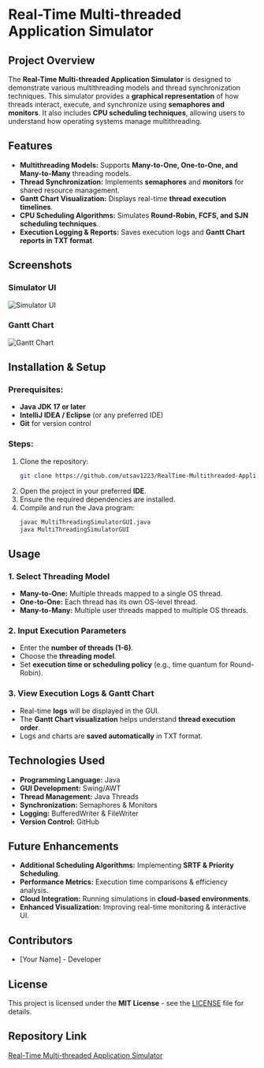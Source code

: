 # Real-Time Multi-threaded Application Simulator

## Project Overview
The **Real-Time Multi-threaded Application Simulator** is designed to demonstrate various multithreading models and thread synchronization techniques. This simulator provides a **graphical representation** of how threads interact, execute, and synchronize using **semaphores and monitors**. It also includes **CPU scheduling techniques**, allowing users to understand how operating systems manage multithreading.

## Features
- **Multithreading Models:** Supports **Many-to-One, One-to-One, and Many-to-Many** threading models.
- **Thread Synchronization:** Implements **semaphores** and **monitors** for shared resource management.
- **Gantt Chart Visualization:** Displays real-time **thread execution timelines**.
- **CPU Scheduling Algorithms:** Simulates **Round-Robin, FCFS, and SJN scheduling techniques**.
- **Execution Logging & Reports:** Saves execution logs and **Gantt Chart reports in TXT format**.

## Screenshots

### Simulator UI
![Simulator UI](screenshots/simulator_ui.png)

### Gantt Chart
![Gantt Chart](screenshots/gantt_chart.png)

## Installation & Setup

### Prerequisites:
- **Java JDK 17 or later**
- **IntelliJ IDEA / Eclipse** (or any preferred IDE)
- **Git** for version control

### Steps:
1. Clone the repository:
   ```sh
   git clone https://github.com/utsav1223/RealTime-Multithreaded-Application--Simulator.git
   ```
2. Open the project in your preferred **IDE**.
3. Ensure the required dependencies are installed.
4. Compile and run the Java program:
   ```sh
   javac MultiThreadingSimulatorGUI.java
   java MultiThreadingSimulatorGUI
   ```

## Usage

### 1. Select Threading Model
- **Many-to-One:** Multiple threads mapped to a single OS thread.
- **One-to-One:** Each thread has its own OS-level thread.
- **Many-to-Many:** Multiple user threads mapped to multiple OS threads.

### 2. Input Execution Parameters
- Enter the **number of threads (1-6)**.
- Choose the **threading model**.
- Set **execution time or scheduling policy** (e.g., time quantum for Round-Robin).

### 3. View Execution Logs & Gantt Chart
- Real-time **logs** will be displayed in the GUI.
- The **Gantt Chart visualization** helps understand **thread execution order**.
- Logs and charts are **saved automatically** in TXT format.

## Technologies Used
- **Programming Language:** Java
- **GUI Development:** Swing/AWT
- **Thread Management:** Java Threads
- **Synchronization:** Semaphores & Monitors
- **Logging:** BufferedWriter & FileWriter
- **Version Control:** GitHub

## Future Enhancements
- **Additional Scheduling Algorithms:** Implementing **SRTF & Priority Scheduling**.
- **Performance Metrics:** Execution time comparisons & efficiency analysis.
- **Cloud Integration:** Running simulations in **cloud-based environments**.
- **Enhanced Visualization:** Improving real-time monitoring & interactive UI.

## Contributors
- [Your Name] - Developer

## License
This project is licensed under the **MIT License** - see the [LICENSE](LICENSE) file for details.

## Repository Link
[Real-Time Multi-threaded Application Simulator](https://github.com/utsav1223/RealTime-Multithreaded-Application--Simulator)

